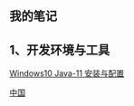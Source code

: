 ## 我的笔记







## 1、开发环境与工具





[Windows10 Java-11 安装与配置](https://yyscyber.github.io/development-environment-and-tools/6d1da0cd-3e0d-46cc-98f6-8701be0a397e)



[中国](https://www.baidu.com)